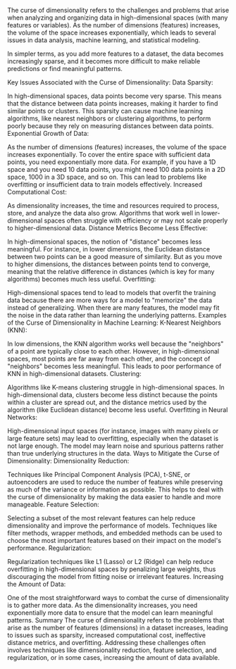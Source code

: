 The curse of dimensionality refers to the challenges and problems that arise when analyzing and organizing data in high-dimensional spaces (with many features or variables). As the number of dimensions (features) increases, the volume of the space increases exponentially, which leads to several issues in data analysis, machine learning, and statistical modeling.

In simpler terms, as you add more features to a dataset, the data becomes increasingly sparse, and it becomes more difficult to make reliable predictions or find meaningful patterns.

Key Issues Associated with the Curse of Dimensionality:
Data Sparsity:

In high-dimensional spaces, data points become very sparse. This means that the distance between data points increases, making it harder to find similar points or clusters. This sparsity can cause machine learning algorithms, like nearest neighbors or clustering algorithms, to perform poorly because they rely on measuring distances between data points.
Exponential Growth of Data:

As the number of dimensions (features) increases, the volume of the space increases exponentially. To cover the entire space with sufficient data points, you need exponentially more data. For example, if you have a 1D space and you need 10 data points, you might need 100 data points in a 2D space, 1000 in a 3D space, and so on. This can lead to problems like overfitting or insufficient data to train models effectively.
Increased Computational Cost:

As dimensionality increases, the time and resources required to process, store, and analyze the data also grow. Algorithms that work well in lower-dimensional spaces often struggle with efficiency or may not scale properly to higher-dimensional data.
Distance Metrics Become Less Effective:

In high-dimensional spaces, the notion of "distance" becomes less meaningful. For instance, in lower dimensions, the Euclidean distance between two points can be a good measure of similarity. But as you move to higher dimensions, the distances between points tend to converge, meaning that the relative difference in distances (which is key for many algorithms) becomes much less useful.
Overfitting:

High-dimensional spaces tend to lead to models that overfit the training data because there are more ways for a model to "memorize" the data instead of generalizing. When there are many features, the model may fit the noise in the data rather than learning the underlying patterns.
Examples of the Curse of Dimensionality in Machine Learning:
K-Nearest Neighbors (KNN):

In low dimensions, the KNN algorithm works well because the "neighbors" of a point are typically close to each other. However, in high-dimensional spaces, most points are far away from each other, and the concept of "neighbors" becomes less meaningful. This leads to poor performance of KNN in high-dimensional datasets.
Clustering:

Algorithms like K-means clustering struggle in high-dimensional spaces. In high-dimensional data, clusters become less distinct because the points within a cluster are spread out, and the distance metrics used by the algorithm (like Euclidean distance) become less useful.
Overfitting in Neural Networks:

High-dimensional input spaces (for instance, images with many pixels or large feature sets) may lead to overfitting, especially when the dataset is not large enough. The model may learn noise and spurious patterns rather than true underlying structures in the data.
Ways to Mitigate the Curse of Dimensionality:
Dimensionality Reduction:

Techniques like Principal Component Analysis (PCA), t-SNE, or autoencoders are used to reduce the number of features while preserving as much of the variance or information as possible. This helps to deal with the curse of dimensionality by making the data easier to handle and more manageable.
Feature Selection:

Selecting a subset of the most relevant features can help reduce dimensionality and improve the performance of models. Techniques like filter methods, wrapper methods, and embedded methods can be used to choose the most important features based on their impact on the model's performance.
Regularization:

Regularization techniques like L1 (Lasso) or L2 (Ridge) can help reduce overfitting in high-dimensional spaces by penalizing large weights, thus discouraging the model from fitting noise or irrelevant features.
Increasing the Amount of Data:

One of the most straightforward ways to combat the curse of dimensionality is to gather more data. As the dimensionality increases, you need exponentially more data to ensure that the model can learn meaningful patterns.
Summary
The curse of dimensionality refers to the problems that arise as the number of features (dimensions) in a dataset increases, leading to issues such as sparsity, increased computational cost, ineffective distance metrics, and overfitting. Addressing these challenges often involves techniques like dimensionality reduction, feature selection, and regularization, or in some cases, increasing the amount of data available.
